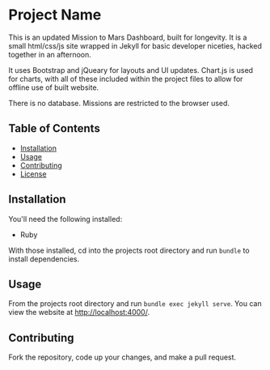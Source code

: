# Project Name

This is an updated Mission to Mars Dashboard, built for longevity. It is a small html/css/js site wrapped in Jekyll for basic developer niceties, hacked together in an afternoon. 

It uses Bootstrap and jQueary for layouts and UI updates. Chart.js is used for charts, with all of these included within the project files to allow for offline use of built website.

There is no database. Missions are restricted to the browser used.

## Table of Contents

- [Installation](#installation)
- [Usage](#usage)
- [Contributing](#contributing)
- [License](#license)

## Installation

You'll need the following installed:

- Ruby

With those installed, cd into the projects root directory and run `bundle` to install dependencies.

## Usage

From the projects root directory and run `bundle exec jekyll serve`. You can view the website at [http://localhost:4000/](http://localhost:4000/).

## Contributing

Fork the repository, code up your changes, and make a pull request.
